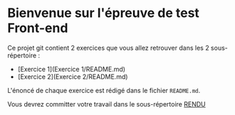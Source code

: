 # Bienvenue sur l'épreuve de test Front-end

Ce projet git contient 2 exercices que vous allez retrouver dans les 2 sous-répertoire :

* [Exercice 1](Exercice 1/README.md)
* [Exercice 2](Exercice 2/README.md)

L'énoncé de chaque exercice est rédigé dans le fichier `README.md`.

Vous devrez committer votre travail dans le sous-répertoire [RENDU](RENDU/)
